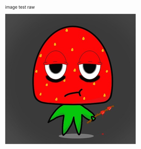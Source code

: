 image test raw

![image](https://github.com/bloodstrawberry/auto-test/raw/main/images/bloodstrawberry.jpg)